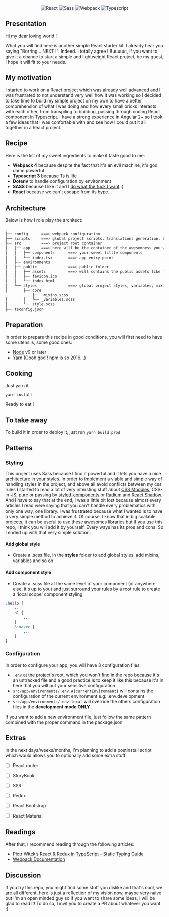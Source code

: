 
<center>
<img src="https://codemedialab.com/wp-content/uploads/2017/09/reactjsicon-150x150.png" alt="React" />        
<img src="http://www.newthinktank.com/wp-content/uploads/2015/04/Sass-Tutorial.png" alt="Sass" />
<img src="https://mehraban.com.au/img/posts/webpacklogo.png"  alt="Webpack" />
<img src="https://sdtimes.com/wp-content/uploads/2018/09/1_JsyV8lXMuTbRVLQ2FPYWAg-150x150.png" alt="Typescript" />
</center>

## Presentation

Hi my dear loving world !

What you will find here is another simple React starter kit. I already hear you saying "Borring... NEXT !".
Indeed. I totally agree !
Buuuuut, if you want to give it a chance to start a simple and lightweight React project, be my guest, I hope it will fit to your needs.


## My motivation

I started to work on a React project which was already well advanced and I was frustrated to not understand very well how it was working so I decided to take time to build my simple project on my own to have a better comprehension of what I was doing and how every small bricks interacts with each other, from transpiling to building, passing through coding React component in Typescript.
I have a strong experience in Angular 2+ so I took a few ideas that I was confortable with and see how I could put it all together in a React project.


## Recipe

Here is the list of my sweet ingredients to make it taste good to me:

- **Webpack 4** because despite the fact that it's an evil machine, it's god damn powerful
- **Typescript 3** because Ts is life
- **Dotenv** to handle configuration by environment
- **SASS** because I like it and I [do what the fuck I want](http://www.wtfpl.net/) :)
- **React** because we can't escape from its hype...


## Architecture

Below is how I role play the architect:

```bash
.
├── config      ===> webpack configuration
├── scripts     ===> global project scripts: translations generation, building script, ...
├── src         ===> project root container
│   ├── app     ===> here will be the container of the awesomness you will create
│   │   ├── components      ===> your sweet little components
│   │   └── index.tsx       ===> app entry point
│   ├── environments
│   ├── public              ===> public folder
│   │   ├── assets          ===> will contains the public assets like fonts, images, ...
│   │   ├── favicon.ico
│   │   └── index.html
│   └── styles              ===> global project styles, variables, mixins
│       ├── core
            ├── _mixins.scss
│       │   └── _variables.scss
│       └── style.scss
├── tsconfig.json

```


## Preparation

In order to prepare this recipe in good conditions, you will first need to have some utensils, some good ones:

- [Node](https://nodejs.org/en/download/) v9 or later
- [Yarn](https://yarnpkg.com/en/docs/install) (Oooh god ! npm is so 2016...)


## Cooking

Just yarn it

```
yarn install
```

Ready to eat !


## To take away

To build it in order to deploy it, just run `yarn build:prod`


## Patterns

### Styling

This project uses Sass because I find it powerful and it lets you have a nice architecture in your styles. 
In order to implement a viable and simple way of handling styles in the project, and above all avoid conflicts between my css rules I started to read a lot of very intersting stuff about [CSS Modules](https://github.com/css-modules/css-modules), CSS-in-JS, pure or passing by [styled-components](https://www.styled-components.com/) or [Radium](https://github.com/FormidableLabs/radium) and [React Shadow](https://github.com/Wildhoney/ReactShadow).
And I have to say that at the end, I was a little bit lost because almost every articles I read were saying that you can't handle every problematics with only one way, one library.
I was frustrated because what I wanted is to have a very simple method to achieve it. Of course, I know that in big scalable projects, it can be useful to use these awesomes libraries but if you use this repo, I think you will add it by yourself.
Every ways has its pros and cons.
So I ended up with that very simple solution:

#### Add global style
* Create a .scss file, in the **styles** folder to add global styles, add mixins, variables and so on

#### Add component style
* Create a .scss file at the same level of your component (or anywhere else, it's up to you) and just surround your rules by a root rule to create a 'local scope' component styling: 

```scss
.hello {
    ...
    h1 {
        ...
    }
    &:hover {
        ...
    }
}
```


### Configuration

In order to configure your app, you will have 3 configuration files:
- `.env` at the project's root, which you won't find in the repo because it's an untracked file and a good practice is to keep it like this because it's in here that you will put your sensitive configuration
- `src/app/environments/.env.#{currentEnvironment}` will contains the configuration of the current environment e.g: .env.development
- `src/app/environments/.env.local` will override the others configuration files in the **development mode ONLY**

If you want to add a new environment file, just follow the same pattern combined with the proper command in the package.json


## Extras

In the next days/weeks/months, I'm planning to add a postinstall script which would allows you to optionally add some extra stuff:

- [ ] React router
- [ ] StoryBook
- [ ] SSR
- [ ] Redux
- [ ] React Bootstrap
- [ ] React Material


## Readings

After that, I recommend reading through the following articles:

- [Piotr Witek’s React & Redux in TypeScript - Static Typing Guide](https://github.com/piotrwitek/react-redux-typescript-guide)
- [Webpack Documentation](https://webpack.js.org/concepts/)


## Discussion

If you try this repo, you might find some stuff you dislike and that's cool, we are all different, here is just a reflection of my vision now, maybe very naive but I'm an open minded guy so if you want to share some ideas, I will be glad to read it!
To do so, I invit you to create a PR about whatever you want ;)


